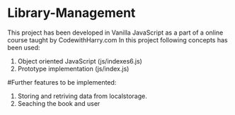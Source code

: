 # Library-Management
This project has been developed in Vanilla JavaScript as a part of a online course taught by CodewithHarry.com
In this project following concepts has been used:
  1) Object oriented JavaScript (js/indexes6.js)
  2) Prototype implementation (js/index.js)

#Further features to be implemented:
  1) Storing and retriving data from localstorage.
  2) Seaching the book and user
